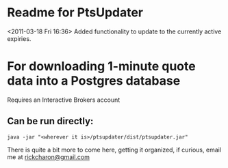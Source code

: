 Readme for PtsUpdater
=====================

<2011-03-18 Fri 16:36> Added functionality to update to the currently active expiries.


# For downloading 1-minute quote data into a Postgres database #
Requires an Interactive Brokers account
## Can be run directly: ##

`java -jar "<wherever it is>/ptsupdater/dist/ptsupdater.jar"`

There is quite a bit more to come here, getting it organized, if curious, email me at
<rickcharon@gmail.com>


